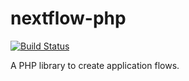 nextflow-php
============

[![Build Status](https://travis-ci.org/nextflow/nextflow-php.png?branch=master)](https://travis-ci.org/nextflow/nextflow-php)

A PHP library to create application flows.
